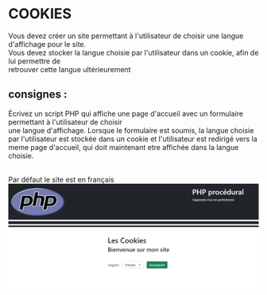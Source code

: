 # COOKIES  
Vous devez créer un site permettant à l'utilisateur de choisir une langue d'affichage pour le site.  
Vous devez stocker la langue choisie par l'utilisateur dans un cookie, afin de lui permettre de   
retrouver cette langue ultérieurement  
## consignes :
Écrivez un script PHP qui affiche une page d'accueil avec un formulaire permettant à l'utilisateur de choisir  
une langue d'affichage. Lorsque le formulaire est soumis, la langue choisie par l'utilisateur est stockée dans un cookie et l'utilisateur
est redirigé vers la meme page d'accueil, qui doit maintenant etre affichée dans la langue choisie.  
&nbsp;&nbsp; 

Par défaut le site est en français
![session-1](profile/img/1.jpg)&nbsp;&nbsp;  
